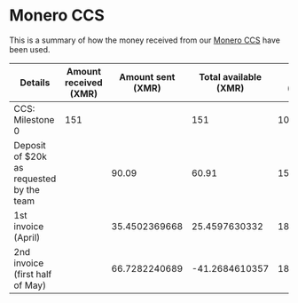  # Monero CCS

 This is a summary of how the money received from our [Monero CCS](https://ccs.getmonero.org/proposals/haveno-frontend.html) have been used.


| Details | Amount received (XMR) | Amount sent (XMR)| Total available (XMR) | Date (d/m/y) | XMR/USD rate (d/m/y) |
|---|---|---|---|---|---|
| CCS: Milestone 0  | 151 | | 151 | 10/04/2022 | |
| Deposit of $20k as requested by the team | | 90.09 | 60.91 | 15/04/2022 | 8/04/2022 |
| 1st invoice (April) |  | 35.4502369668 | 25.4597630332 | 18/05/2022 | 1/05/2022 |
| 2nd invoice (first half of May) | | 66.7282240689 | -41.2684610357 | 18/05/2022 | 17/05/2022 |
